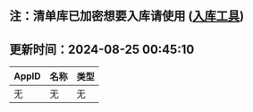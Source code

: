 ## 注：清单库已加密想要入库请使用 ([入库工具](https://github.com/BlankTMing/ManifestAutoUpdate/releases))

## 更新时间：2024-08-25 00:45:10
| AppID | 名称 | 类型  |
| :-------------------- | :----------------------------- | :----------- |
| 无 | 无 | 无 |
